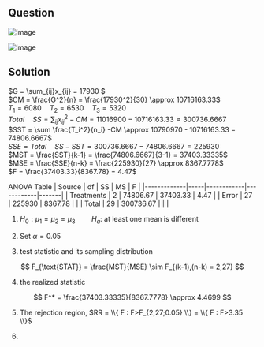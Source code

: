 ## Question

![image](https://github.com/user-attachments/assets/3204db46-6ee9-43fa-88d9-e8a0928fefd8)

![image](https://github.com/user-attachments/assets/bd12b14c-4e6d-42c2-9ade-9eeed0cf1872)

## Solution
$G = \sum_{ij}x_{ij} = 17930 $  
$CM = \frac{G^2}{n} = \frac{17930^2}{30} \approx 10716163.33$  
$T_1 = 6080 \quad T_2 = 6530 \quad T_3 = 5320$  
$Total \quad SS = \sum_{ij} x_{ij}^2 - CM = 11016900 - 10716163.33 \approx 300736.6667$  
$SST = \sum \frac{T_i^2}{n_i} -CM \approx 10790970 - 10716163.33 = 74806.6667$  
$SSE = Total \quad SS - SST = 300736.6667 -74806.6667 = 225930$  
$MST = \frac{SST}{k-1} = \frac{74806.6667}{3-1} = 37403.33335$  
$MSE = \frac{SSE}{n-k} = \frac{225930}{27} \approx 8367.7778$  
$F = \frac{37403.33}{8367.78} = 4.47$

ANOVA Table
| Source      | df  | SS         | MS         | F     |
|-------------|-----|------------|------------|-------|
| Treatments  | 2   | 74806.67   | 37403.33   | 4.47  |
| Error       | 27  | 225930     | 8367.78    |       |
| Total       | 29  | 300736.67  |            |       |

1. $H_0: \mu_1 = \mu_2 = \mu_3 \quad \quad H_a:$ at least one mean is different   
  
2. Set $\alpha = 0.05$  
  
3. test statistic and its sampling distribution

$$
F_{\text{STAT}} = \frac{MST}{MSE} \sim F_{(k-1),(n-k) = 2,27}
$$

4. the realized statistic

$$
F^* = \frac{37403.33335}{8367.7778} \approx 4.4699
$$

5. The rejection region, $RR = \\{ F : F>F_{2,27;0.05} \\} = \\{ F : F>3.35 \\}$  
  
6. 
